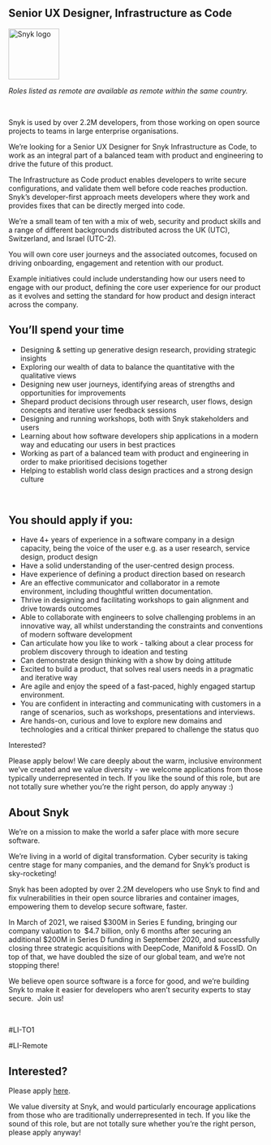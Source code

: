 Senior UX Designer, Infrastructure as Code
---

<img src="https://res.cloudinary.com/snyk/image/upload/v1537345894/press-kit/brand/logo-black.png" width="100" alt="Snyk logo" />

<p><em><span style="font-weight: 400;">Roles listed as remote are available as remote within the same country.</span></em></p>
<p>&nbsp;</p>
<p><span style="font-weight: 400;">Snyk is used by over 2.2M developers, from those working on open source projects to teams in large enterprise organisations.&nbsp;</span></p>
<p><span style="font-weight: 400;">We’re looking for a Senior UX Designer for Snyk Infrastructure as Code, to work as an integral part of a balanced team with product and engineering to drive the future of this product.&nbsp;</span></p>
<p><span style="font-weight: 400;">The Infrastructure as Code product enables developers to write secure configurations, and validate them well before code reaches production. Snyk’s developer-first approach meets developers where they work and provides fixes that can be directly merged into code.&nbsp;</span></p>
<p><span style="font-weight: 400;">We’re a small team of ten with a mix of web, security and product skills and a range of different backgrounds distributed across the UK (UTC), Switzerland, and Israel (UTC-2).</span></p>
<p><span style="font-weight: 400;">You will own core user journeys and the associated outcomes, focused on driving onboarding, engagement and retention with our product.&nbsp;</span></p>
<p><span style="font-weight: 400;">Example initiatives could include understanding how our users need to engage with our product, defining the core user experience for our product as it evolves and setting the standard for how product and design interact across the company.&nbsp;</span></p>
<h2><strong>You’ll spend your time</strong></h2>
<ul>
<li style="font-weight: 400;"><span style="font-weight: 400;">Designing &amp; setting up generative design research, providing strategic insights</span></li>
<li style="font-weight: 400;"><span style="font-weight: 400;">Exploring our wealth of data to balance the quantitative with the qualitative views</span></li>
<li style="font-weight: 400;"><span style="font-weight: 400;">Designing new user journeys, identifying areas of strengths and opportunities for improvements</span></li>
<li style="font-weight: 400;"><span style="font-weight: 400;">Shepard product decisions through user research, user flows, design concepts and iterative user feedback sessions</span></li>
<li style="font-weight: 400;"><span style="font-weight: 400;">Designing and running workshops, both with Snyk stakeholders and users</span></li>
<li style="font-weight: 400;"><span style="font-weight: 400;">Learning about how software developers ship applications in a modern way and educating our users in best practices</span></li>
<li style="font-weight: 400;"><span style="font-weight: 400;">Working as part of a balanced team with product and engineering in order to make prioritised decisions together</span></li>
<li style="font-weight: 400;"><span style="font-weight: 400;">Helping to establish world class design practices and a strong design culture</span></li>
</ul>
<p>&nbsp;</p>
<h2><strong>You should apply if you:</strong></h2>
<ul>
<li style="font-weight: 400;"><span style="font-weight: 400;">Have 4+ years of experience in a software company in a design capacity, being the voice of the user e.g. as a user research, service design, product design</span></li>
<li style="font-weight: 400;"><span style="font-weight: 400;">Have a solid understanding of the user-centred design process.</span></li>
<li style="font-weight: 400;"><span style="font-weight: 400;">Have experience of defining a product direction based on research</span></li>
<li style="font-weight: 400;"><span style="font-weight: 400;">Are an effective communicator and collaborator in a remote environment, including thoughtful written documentation.</span></li>
<li style="font-weight: 400;"><span style="font-weight: 400;">Thrive in designing and facilitating workshops to gain alignment and drive towards outcomes</span></li>
<li style="font-weight: 400;"><span style="font-weight: 400;">Able to collaborate with engineers to solve challenging problems in an innovative way, all whilst understanding the constraints and conventions of modern software development</span></li>
<li style="font-weight: 400;"><span style="font-weight: 400;">Can articulate how you like to work - talking about a clear process for problem discovery through to ideation and testing</span></li>
<li style="font-weight: 400;"><span style="font-weight: 400;">Can demonstrate design thinking with a show by doing attitude</span></li>
<li style="font-weight: 400;"><span style="font-weight: 400;">Excited to build a product, that solves real users needs in a pragmatic and iterative way</span></li>
<li style="font-weight: 400;"><span style="font-weight: 400;">Are agile and enjoy the speed of a fast-paced, highly engaged startup environment.</span></li>
<li style="font-weight: 400;"><span style="font-weight: 400;">You are confident in interacting and communicating with customers in a range of scenarios, such as workshops, presentations and interviews.</span></li>
<li style="font-weight: 400;"><span style="font-weight: 400;">Are hands-on, curious and love to explore new domains and technologies and a critical thinker prepared to challenge the status quo</span></li>
</ul>
<p><span style="font-weight: 400;">Interested?</span></p>
<p><span style="font-weight: 400;">Please apply below! We care deeply about the warm, inclusive environment we’ve created and we value diversity - we welcome applications from those typically underrepresented in tech. If you like the sound of this role, but are not totally sure whether you’re the right person, do apply anyway :)</span></p>
<h2><strong>About Snyk</strong></h2>
<p><span style="font-weight: 400;">We’re on a mission to make the world a safer place with more secure software.</span></p>
<p><span style="font-weight: 400;">We’re living in a world of digital transformation. Cyber security is taking centre stage for many companies, and the demand for Snyk’s product is sky-rocketing!&nbsp;&nbsp;</span></p>
<p><span style="font-weight: 400;">Snyk has been adopted by over 2.2M developers who use Snyk to find and fix vulnerabilities in their open source libraries and container images, empowering them to develop secure software, faster.</span></p>
<p><span style="font-weight: 400;">In March of 2021, we raised $300M in Series E funding, bringing our company valuation to&nbsp; $4.7 billion, only 6 months after securing an additional $200M in Series D funding in September 2020, and successfully closing three strategic acquisitions with DeepCode, Manifold &amp; FossID. On top of that, we have doubled the size of our global team, and we’re not stopping there!&nbsp;&nbsp;</span></p>
<p><span style="font-weight: 400;">We believe open source software is a force for good, and we’re building Snyk to make it easier for developers who aren’t security experts to stay secure.&nbsp; Join us!</span></p>
<p>&nbsp;</p>
<p><span style="font-weight: 400;">#LI-TO1</span></p>
<p><span style="font-weight: 400;">#LI-Remote</span></p>

Interested?
---

Please apply [here](https://boards.greenhouse.io/snyk/jobs/5369698002#app).

We value diversity at Snyk, and would particularly encourage applications from those who are traditionally underrepresented in tech.
If you like the sound of this role, but are not totally sure whether you’re the right person, please apply anyway!
